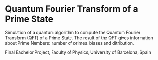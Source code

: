 # Quantum Fourier Transform of a Prime State
Simulation of a quantum algorithm to compute the Quantum Fourier Transform (QFT) of a Prime State. The result of the QFT gives information about Prime Numbers: number of primes, biases and ditribution.

Final Bachelor Project, Faculty of Physics, University of Barcelona, Spain

